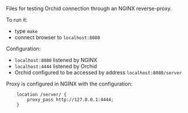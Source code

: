 
Files for testing Orchid connection through an NGINX reverse-proxy.

To run it:
* type `make`
* connect browser to `localhost:8080`

Configuration:
* `localhost:8080` listened by NGINX
* `localhost:4444` listened by Orchid
* Orchid configured to be accessed by address `localhost:8080/server`

Proxy is configured in NGINX with the configuration:

```
	location /server/ {
		proxy_pass http://127.0.0.1:4444;
	}

```
